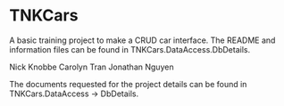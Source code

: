 # TNKCars
A basic training project to make a CRUD car interface. The README and information files can be found in TNKCars.DataAccess.DbDetails.

Nick Knobbe
Carolyn Tran
Jonathan Nguyen

The documents requested for the project details can be found in TNKCars.DataAccess -> DbDetails.
